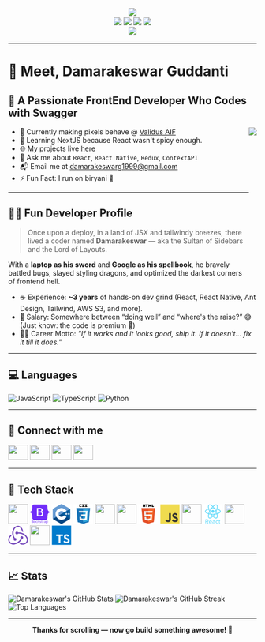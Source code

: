 <div align="center">
  <img height="150" src="https://camo.githubusercontent.com/62da68eb62b1e5f175f7d1f0191dd89a653d7908feb22d37d4a0ab07365d6791/68747470733a2f2f6d656469612e67697068792e636f6d2f6d656469612f4d3967624264396e6244724f5475314d71782f67697068792e676966" />
</div>

<div align="center">
  <img src="https://img.shields.io/static/v1?message=LinkedIn&logo=linkedin&label=&color=0077B5&logoColor=white&labelColor=&style=for-the-badge" height="25" />
  <img src="https://img.shields.io/static/v1?message=HackerRank&logo=hackerrank&label=&color=2EC866&logoColor=white&labelColor=&style=for-the-badge" height="25" />
  <img src="https://img.shields.io/static/v1?message=Instagram&logo=instagram&label=&color=E4405F&logoColor=white&labelColor=&style=for-the-badge" height="25" />
  <img src="https://img.shields.io/static/v1?message=Gmail&logo=gmail&label=&color=D14836&logoColor=white&labelColor=&style=for-the-badge" height="25" />
</div>

<div align="center">
  <img src="https://visitor-badge.laobi.icu/badge?page_id=amar-1999.amar-1999&" />
</div>

---

# 🙌 Meet, Damarakeswar Guddanti

## 🚀 A Passionate FrontEnd Developer Who Codes with Swagger

<img align="right" src="https://media0.giphy.com/media/L8K62iTDkzGX6/giphy.gif" height="300" />

- 🔭 Currently making pixels behave @ [Validus AIF](https://play.google.com/store/apps/details?id=com.frontofficeapp&pcampaignid=web_share)
- 🧠 Learning NextJS because React wasn't spicy enough.
- 🌐 My projects live [here](https://damarakeswar-website.netlify.app/)
- 💬 Ask me about `React`, `React Native`, `Redux`, `ContextAPI`
- 📬 Email me at [damarakeswarg1999@gmail.com](mailto:damarakeswarg1999@gmail.com)
- ⚡ Fun Fact: I run on biryani 🍛

---

## 🧙‍♂️ Fun Developer Profile

> Once upon a deploy, in a land of JSX and tailwindy breezes, there lived a coder named **Damarakeswar** — aka the Sultan of Sidebars and the Lord of Layouts.

With a **laptop as his sword** and **Google as his spellbook**, he bravely battled bugs, slayed styling dragons, and optimized the darkest corners of frontend hell.

- ☕ Experience: **~3 years** of hands-on dev grind (React, React Native, Ant Design, Tailwind, AWS S3, and more).
- 💸 Salary: Somewhere between “doing well” and “where's the raise?” 😅 (Just know: the code is premium 💎)
- 👨‍💻 Career Motto: *"If it works and it looks good, ship it. If it doesn’t... fix it till it does."*

---

## 💻 Languages

![JavaScript](https://img.shields.io/badge/-JavaScript-black?style=for-the-badge&logo=javascript)
![TypeScript](https://img.shields.io/badge/-TypeScript-black?style=for-the-badge&logo=typescript)
![Python](https://img.shields.io/badge/-Python-black?style=for-the-badge&logo=python)

---

## 🤝 Connect with me

<a href="https://linkedin.com/in/damarakeswarguddanti"><img src="https://raw.githubusercontent.com/rahuldkjain/github-profile-readme-generator/master/src/images/icons/Social/linked-in-alt.svg" height="30" width="40"></a>
<a href="https://instagram.com/nobody.remembers.me"><img src="https://raw.githubusercontent.com/rahuldkjain/github-profile-readme-generator/master/src/images/icons/Social/instagram.svg" height="30" width="40"></a>
<a href="https://www.hackerrank.com/damarakeswarg191"><img src="https://raw.githubusercontent.com/rahuldkjain/github-profile-readme-generator/master/src/images/icons/Social/hackerrank.svg" height="30" width="40"></a>
<a href="https://auth.geeksforgeeks.org/user/damarakeswar/profile"><img src="https://raw.githubusercontent.com/rahuldkjain/github-profile-readme-generator/master/src/images/icons/Social/geeks-for-geeks.svg" height="30" width="40"></a>

---

## 🔧 Tech Stack

<p>
  <img src="https://www.vectorlogo.zone/logos/gnu_bash/gnu_bash-icon.svg" width="40" height="40" />
  <img src="https://raw.githubusercontent.com/devicons/devicon/master/icons/bootstrap/bootstrap-plain-wordmark.svg" width="40" height="40"/>
  <img src="https://raw.githubusercontent.com/devicons/devicon/master/icons/cplusplus/cplusplus-original.svg" width="40" height="40"/>
  <img src="https://raw.githubusercontent.com/devicons/devicon/master/icons/css3/css3-original-wordmark.svg" width="40" height="40"/>
  <img src="https://www.vectorlogo.zone/logos/figma/figma-icon.svg" width="40" height="40"/>
  <img src="https://www.vectorlogo.zone/logos/git-scm/git-scm-icon.svg" width="40" height="40"/>
  <img src="https://raw.githubusercontent.com/devicons/devicon/master/icons/html5/html5-original-wordmark.svg" width="40" height="40"/>
  <img src="https://raw.githubusercontent.com/devicons/devicon/master/icons/javascript/javascript-original.svg" width="40" height="40"/>
  <img src="https://www.vectorlogo.zone/logos/getpostman/getpostman-icon.svg" width="40" height="40"/>
  <img src="https://raw.githubusercontent.com/devicons/devicon/master/icons/react/react-original-wordmark.svg" width="40" height="40"/>
  <img src="https://reactnative.dev/img/header_logo.svg" width="40" height="40"/>
  <img src="https://raw.githubusercontent.com/devicons/devicon/master/icons/redux/redux-original.svg" width="40" height="40"/>
  <img src="https://www.vectorlogo.zone/logos/tailwindcss/tailwindcss-icon.svg" width="40" height="40"/>
  <img src="https://raw.githubusercontent.com/devicons/devicon/master/icons/typescript/typescript-original.svg" width="40" height="40"/>
</p>

---

## 📈 Stats

![Damarakeswar's GitHub Stats](https://github-readme-stats.vercel.app/api?username=amar-1999&theme=dark&show_icons=true&hide_border=true&count_private=true)
![Damarakeswar's GitHub Streak](https://github-readme-streak-stats.herokuapp.com/?user=amar-1999&theme=dark&hide_border=true)
![Top Languages](https://github-readme-stats.vercel.app/api/top-langs/?username=amar-1999&theme=dark&layout=compact&hide_border=true)

---

<div align="center">
  <strong>Thanks for scrolling — now go build something awesome! 🚀</strong>
</div>
